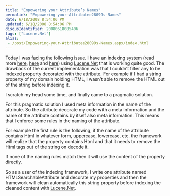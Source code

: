 ```yaml
---
title: "Empowering your Attribute’s Names"
permalink: "Empowering-your-Attributee28099s-Names"
date: 6/18/2008 8:54:06 PM
updated: 6/18/2008 8:54:06 PM
disqusIdentifier: 20080618085406
tags: ["Lucene.Net"]
alias:
 - /post/Empowering-your-Attributee28099s-Names.aspx/index.html
---
```

Today I was facing the following issue. I have an indexing system (read more [here](http://weblogs.asp.net/lkempe/archive/2007/11/16/indexing-and-searching-business-entities-using-lucene-net-framework-part-1.aspx), [here](http://weblogs.asp.net/lkempe/archive/2008/03/07/indexing-and-searching-business-entities-using-lucene-net-framework-part-2.aspx) and [here](http://weblogs.asp.net/lkempe/archive/2008/03/07/indexing-and-searching-business-entities-using-lucene-net-framework-part-3.aspx)) using [Lucene.Net](http://incubator.apache.org/lucene.net/) that is working quite good. The drawback of the current implementation was that I couldn’t filter any to be indexed property decorated with the attribute. For example if I had a string property of my domain holding HTML, I wasn’t able to remove the HTML out of the string before indexing it. 

I scratch my head some time, and finally came to a pragmatic solution. 
<!-- more -->

For this pragmatic solution I used meta information in the name of the attribute. So the attribute decorate my code with a meta information and the name of the attribute contains by itself also meta information. This means that I enforce some rules in the naming of the attribute.

For example the first rule is the following, if the name of the attribute contains Html in whatever form, uppercase, lowercase, etc. the framework will realize that the property contains Html and that it needs to remove the Html tags out of the string on decode it.

If none of the naming rules match then it will use the content of the property directly.

So as a user of the indexing framework, I write one attribute named HTMLSearchableAttribute and decorate my properties and then the framework will clean automatically this string property before indexing the cleaned content with [Lucene.Net](http://incubator.apache.org/lucene.net/).
<div class="wlWriterHeaderFooter" style="text-align:left; margin:0px; padding:4px 0px 4px 0px;"><script type="text/javascript">digg_url = "http://weblogs.asp.net/lkempe/archive/2008/06/18/empowering-your-attribute-s-names.aspx";digg_title = "Empowering your Attribute’s Names";digg_bgcolor = "#FFFFFF";digg_skin = "compact";</script><script src="http://digg.com/tools/diggthis.js" type="text/javascript"></script><script type="text/javascript">digg_url = undefined;digg_title = undefined;digg_bgcolor = undefined;digg_skin = undefined;</script></div>
